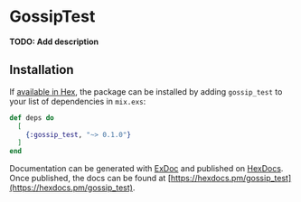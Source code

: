 # GossipTest

**TODO: Add description**

## Installation

If [available in Hex](https://hex.pm/docs/publish), the package can be installed
by adding `gossip_test` to your list of dependencies in `mix.exs`:

```elixir
def deps do
  [
    {:gossip_test, "~> 0.1.0"}
  ]
end
```

Documentation can be generated with [ExDoc](https://github.com/elixir-lang/ex_doc)
and published on [HexDocs](https://hexdocs.pm). Once published, the docs can
be found at [https://hexdocs.pm/gossip_test](https://hexdocs.pm/gossip_test).

